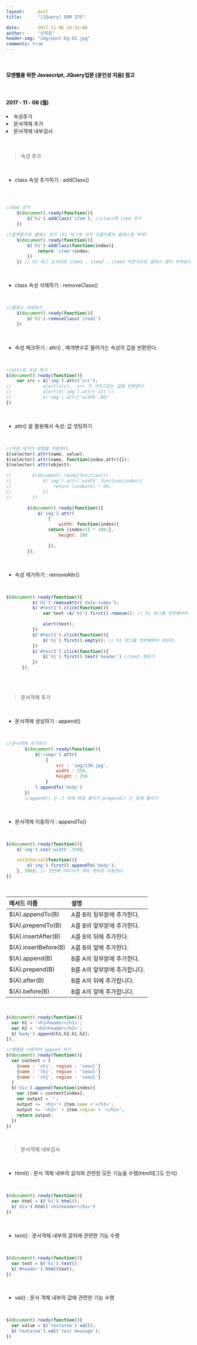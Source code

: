 ```yaml
---
layout:     post
title:      "[JQuery] DOM 조작"

date:       2017-11-06 19:55:00
author:     "신희준"
header-img: "img/post-bg-02.jpg"
comments: true
---
```


<meta name="description" content="javascript, javascript 객체, javascript프로토타입, javascript생성자,javascript함수,javascript생성자함수
">
<br>
<H4 style ="font-weight:bold; color:black;"> 모덴웹을 위한 Javascript, JQuery입문 [윤인성 지음] 참고</H4>
<br>
<H4 style ="font-weight:bold; color : black">2017 - 11 - 06 (월)</H4>
<li>속성추가</li>
<li>문서객체 추가</li>
<li>문서객체 내부검사</li>
<br>
<br>

> 속성 추가

<br>

* class 속성 추가하기 : addClass()

<br>

~~~javascript

//dom 조작
    $(document).ready(function(){
        $('h1').addClass('item'); //class에 item 추가
    })

//콜백함수로 클래스 추가 (h1 태그에 각각 다름이름의 클래스명 부여)
    $(document).ready(function(){
        $('h1').addClass(function(index){
            return 'item'+index;
        })
    }) // h1 태그 순서대로 item1 , item2 , item3 이런식으로 클래스 명이 부여된다.

~~~

<br>

* class 속성 삭제하기 : removeClass()

<br>

~~~javascript
//클래스 삭제하기
    $(document).ready(function(){
        $('h1').removeClass('item2')
    })
~~~

<br>

* 속성 체크하기 : attr()  , 매개변수로 들어가는 속성의 값을 반환한다.

<br>

~~~javascript
//attr로 속성 체크
$(document).ready(function(){
    var src = $('img').attr('src');
//            alert(src);  src 가 가지고있는 값을 반환한다.
//            alert($('img').attr('alt'))
//            $('img').attr('width',60)
})
~~~

<br>

* attr() 을 활용해서 속성: 값 셋팅하기

<br>

~~~javascript
//아래 세가지 방법을 지원한다.
$(selector).attr(name, value);
$(selector).attr(name, function(index,attr){});
$(selector).attr(object);
~~~

~~~javascript
//        $(document).ready(function(){
//            $('img').attr('width',function(index){
//                return (index+1) * 50;
//            })
//        })

        $(document).ready(function(){
            $('img').attr(
                {
                    width: function(index){
                return (index+1) * 100;},
                    height: 200

                });
        });
~~~


<br>

* 속성 제거하기 : removeAttr()

<br>

~~~javascript
$(document).ready(function(){
          $('h1').removeAttr('data-index');
          $('#test1').click(function(){
              var text =$('h1').first().remove(); // h1 태그를 첫번째부터 순서대로 제거

              alert(text);
          })
          $('#test2').click(function(){
              $('h1').first().empty(); // h1 태그를 첫번째부터 비운다.
          })
          $('#test3').click(function(){
              $('h1').first().text('header') //text 채우기
          })
      });
~~~

<br><br>

> 문서객체 추가

<br>

* 문서객체 생성하기 : append()

<br>

~~~javascript
//문서객체 추가하기
       $(document).ready(function(){
           $('<img>').attr(
               {
                   src : 'img/13H.jpg',
                   width : 350,
                   height : 250
               }
           ).appendTo('body')
       })
       //append() 는 그 뒤에 바로 붙이기 prepend() 는 앞에 붙이기
~~~

<br>

* 문서객체 이동하기 : appendTo()

<br>

~~~javascript
$(document).ready(function(){
    $('img').css('width',250);

    setInterval(function(){
        $('img').first().appendTo('body');
    }, 500); // 첫번째 이미지가 계속 맨뒤로 이동한다.
})
~~~

<br>


| 메서드 이름 |  설명  |
|:--------|:--------|
| $(A).appendTo(B) | A를 B의 뒷부분에 추가한다. |
| $(A).prependTo(B) | A를 B의 앞부분에 추가한다. |
| $(A).insertAfter(B) | A를 B의 뒤에 추가한다. |
| $(A).insertBefore(B) | A를 B의 앞에 추가한다.  |
| $(A).append(B) | B를 A의 뒷부분에 추가한다. |
| $(A).prepend(B) | B를 A의 앞부분에 추가합니다. |
| $(A).after(B) | B를 A의 뒤에 추가합니다. |
| $(A).before(B) | B를 A의 앞에 추가합니다. |

<br>

~~~javascript
$(document).ready(function(){
  var h1 = '<h1>header</h1>';
  var h2 = '<h2>header</h2>';
  $('body').append(h1,h2,h1,h2);
});
~~~

~~~javascript
//배열을 사용하여 append 하기
$(document).ready(function(){
  var content = [
    {name : 'shj', region : 'seoul'}
    {name : 'lhj', region : 'seoul'}
    {name : 'chj', region : 'seoul'}
  ]
  $('div').append(function(index){
    var item = content[index];
    var output = '';
    output += '<h1>'+ item.name +'</h1>';
    output += '<h2>' + item.region + '</h2>';
    return output;
  })
})
~~~

<br>

> 문서객체 내부검사


<br>

* html() : 문서 객체 내부의 글자와 관련된 모든 기능을 수행(html태그도 인식)

<br>

~~~javascript
$(document).ready(function(){
  var html = $('h1').html();
  $('div').html('<h1>header</h1>')
})
~~~

<br>

* text() : 문서객체 내부의 글자에 관련한 기능 수행

<br>

~~~javascript
$(document).ready(function(){
  var text = $('h1').text()
  $('#header').html(text);
})
~~~

<br>

* val() : 문서 객체 내부의 값에 관련한 기능 수행

<br>

~~~javascript
$(document).ready(function(){
  var value = $('textarea').val();
  $('textarea').val('test message');
})
~~~
